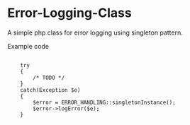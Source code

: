 Error-Logging-Class
===================

A simple php class for error logging using singleton pattern.

Example code

<code>
    try	
	{		
		/* TODO */	
	}		
	catch(Exception $e)		
	{			
		$error = ERROR_HANDLING::singletonInstance();			
		$error->logError($e);		
	}
</code>
